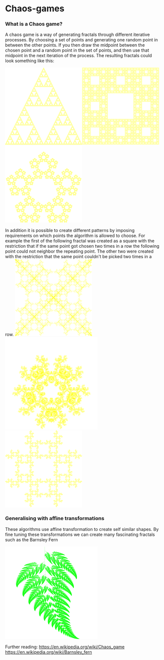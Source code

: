 # Chaos-games

### What is a Chaos game?

A chaos game is a way of generating fractals through different iterative processes. By choosing a set of points and generating one random point in between the other points. If you then draw the midpoint between the chosen point and a random point in the set of points, and then use that midpoint in the next iteration of the process. The resulting fractals could look something like this:

<img src="images/ChaosGameFractal_Triangle_2000x2000-50.png" width="250"><img src="images/ChaosGameFractal_Square+Midpoints_2000x2000-66.png" width="250"><img src="images/ChaosGameFractal_Pentagon_2000x2000-61.png" width="250">

In addition it is possible to create different patterns by imposing requirements on which points the algorithm is allowed to choose. For example the first of the following fractal was created as a square with the restriction that if the same point got chosen two times in a row the following point could not neighbor the repeating point. The other two were created with the restriction that the same point couldn't be picked two times in a row.
<img src="images/ChaosGameFractal_Square_TwoInRowNotNeighbor_2000x2000-50.png" width="250"><img src="images/ChaosGameFractal_Pentagon_NotLastCorner_2000x2000-50.png" width="300"><img src="images/ChaosGameFractal_Square_NotLastCorner_2000x2000-50.png" width="250">

### Generalising with affine transformations
These algorithms use affine transformation to create self similar shapes. By fine tuning these transformations we can create many fascinating fractals such as the Barnsley Fern 

<img src = "images/BarnsleyFern.png" width=300>

Further reading: 
https://en.wikipedia.org/wiki/Chaos_game
https://en.wikipedia.org/wiki/Barnsley_fern

